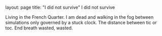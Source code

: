 layout: page
title: "I did not survive"
I did not survive

Living in the French Quarter. I am dead and walking in the fog between simulations only governed by a stuck clock. The distance between tic or toc. End breath wasted, wasted.
